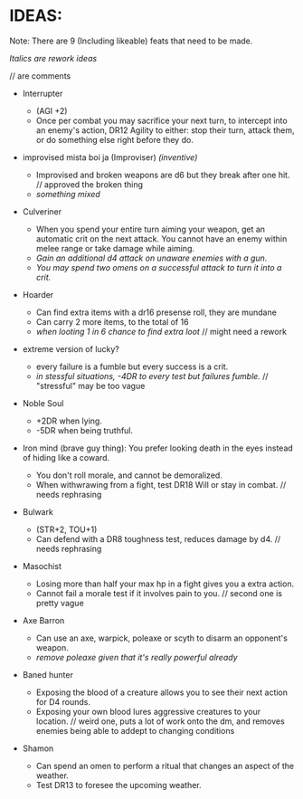 # IDEAS:

Note: There are 9 (Including likeable) feats that need to be made.

*Italics are rework ideas*

// are comments

- Interrupter
    - (AGI +2)
    - Once per combat you may sacrifice your next turn, to intercept into an enemy's action, DR12 Agility to either: stop their turn, attack them, or do something else right before they do.

- improvised mista boi ja (Improviser) *(inventive)*
    - Improvised and broken weapons are d6 but they break after one hit. // approved the broken thing
    - *something mixed*

- Culveriner
    - When you spend your entire turn aiming your weapon, get an automatic crit on the next attack. You cannot have an enemy within melee range or take damage while aiming.
     - *Gain an additional d4 attack on unaware enemies with a gun.*
     - *You may spend two omens on a successful attack to turn it into a crit.*

- Hoarder
    - Can find extra items with a dr16 presense roll, they are mundane
    - Can carry 2 more items, to the total of 16
    - *when looting 1 in 6 chance to find extra loot*
    // might need a rework

- extreme version of lucky?
    - every failure is a fumble but every success is a crit.
    - *in stessful situations, -4DR to every test but failures fumble.*
    // "stressful" may be too vague 

- Noble Soul
    - +2DR when lying.
    - -5DR when being truthful.

- Iron mind (brave guy thing): You prefer looking death in the eyes instead of hiding like a coward.
    - You don't roll morale, and cannot be demoralized.
    - When withwrawing from a fight, test DR18 Will or stay in combat.
    // needs rephrasing

- Bulwark
    - (STR+2, TOU+1)
    - Can defend with a DR8 toughness test, reduces damage by d4.
    // needs rephrasing

- Masochist
    - Losing more than half your max hp in a fight gives you a extra action.
    - Cannot fail a morale test if it involves pain to you.
    // second one is pretty vague  

- Axe Barron
    - Can use an axe, warpick, poleaxe or scyth to disarm an opponent's weapon. 
    - *remove poleaxe given that it's really powerful already*

- Baned hunter
    - Exposing the blood of a creature allows you to see their next action for D4 rounds.
    - Exposing your own blood lures aggressive creatures to your location.
    // weird one, puts a lot of work onto the dm, and removes enemies being able to addept to changing conditions

- Shamon
    - Can spend an omen to perform a ritual that changes an aspect of the weather.
    - Test DR13 to foresee the upcoming weather.
